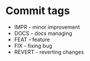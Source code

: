 # Commit tags
* IMPR - minor improvement
* DOCS - docs managing
* FEAT - feature
* FIX - fixing bug
* REVERT - reverting changes
